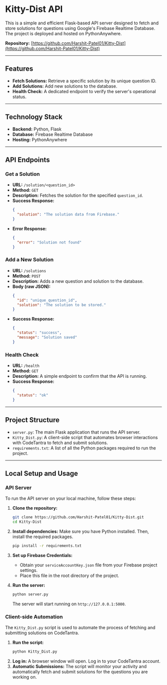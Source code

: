 # Kitty-Dist API

This is a simple and efficient Flask-based API server designed to fetch and store solutions for questions using Google's Firebase Realtime Database. The project is deployed and hosted on PythonAnywhere.

**Repository:** [https://github.com/Harshit-Patel01/Kitty-Dist](https://github.com/Harshit-Patel01/Kitty-Dist)

---

## Features

- **Fetch Solutions:** Retrieve a specific solution by its unique question ID.
- **Add Solutions:** Add new solutions to the database.
- **Health Check:** A dedicated endpoint to verify the server's operational status.

---

## Technology Stack

- **Backend:** Python, Flask
- **Database:** Firebase Realtime Database
- **Hosting:** PythonAnywhere

---

## API Endpoints

### Get a Solution

- **URL:** `/solution/<question_id>`
- **Method:** `GET`
- **Description:** Fetches the solution for the specified `question_id`.
- **Success Response:**
  ```json
  {
    "solution": "The solution data from Firebase."
  }
  ```
- **Error Response:**
  ```json
  {
    "error": "Solution not found"
  }
  ```

### Add a New Solution

- **URL:** `/solutions`
- **Method:** `POST`
- **Description:** Adds a new question and solution to the database.
- **Body (raw JSON):**
  ```json
  {
    "id": "unique_question_id",
    "solution": "The solution to be stored."
  }
  ```
- **Success Response:**
  ```json
  {
    "status": "success",
    "message": "Solution saved"
  }
  ```

### Health Check

- **URL:** `/health`
- **Method:** `GET`
- **Description:** A simple endpoint to confirm that the API is running.
- **Success Response:**
  ```json
  {
    "status": "ok"
  }
  ```

---

## Project Structure

-   `server.py`: The main Flask application that runs the API server.
-   `Kitty_Dist.py`: A client-side script that automates browser interactions with CodeTantra to fetch and submit solutions.
-   `requirements.txt`: A list of all the Python packages required to run the project.

---

## Local Setup and Usage

### API Server

To run the API server on your local machine, follow these steps:

1.  **Clone the repository:**
    ```bash
    git clone https://github.com/Harshit-Patel01/Kitty-Dist.git
    cd Kitty-Dist
    ```

2.  **Install dependencies:**
    Make sure you have Python installed. Then, install the required packages.
    ```bash
    pip install -r requirements.txt
    ```

3.  **Set up Firebase Credentials:**
    - Obtain your `serviceAccountKey.json` file from your Firebase project settings.
    - Place this file in the root directory of the project.

4.  **Run the server:**
    ```bash
    python server.py
    ```
    The server will start running on `http://127.0.0.1:5000`.

### Client-side Automation

The `Kitty_Dist.py` script is used to automate the process of fetching and submitting solutions on CodeTantra.

1.  **Run the script:**
    ```bash
    python Kitty_Dist.py
    ```
2.  **Log in:**
    A browser window will open. Log in to your CodeTantra account.
3.  **Automatic Submissions:**
    The script will monitor your activity and automatically fetch and submit solutions for the questions you are working on.
